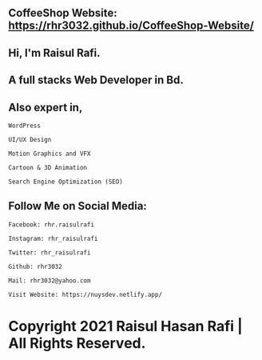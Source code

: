 ## CoffeeShop Website: https://rhr3032.github.io/CoffeeShop-Website/
## Hi, I'm Raisul Rafi.
## A full stacks Web Developer in Bd.

## Also expert in,

    WordPress
	
	UI/UX Design
	
	Motion Graphics and VFX
	
	Cartoon & 3D Animation
	
	Search Engine Optimization (SEO) 





## Follow Me on Social Media:

	Facebook: rhr.raisulrafi
	
	Instagram: rhr_raisulrafi
	
	Twitter: rhr_raisulrafi
	
	Github: rhr3032
	
	Mail: rhr3032@yahoo.com

	Visit Website: https://nuysdev.netlify.app/



# Copyright 2021 Raisul Hasan Rafi | All Rights Reserved.

